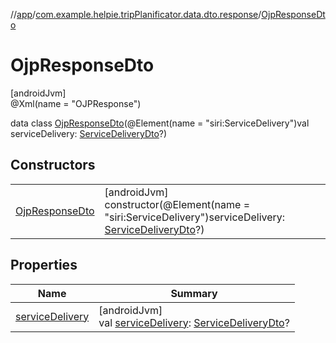 //[app](../../../index.md)/[com.example.helpie.tripPlanificator.data.dto.response](../index.md)/[OjpResponseDto](index.md)

# OjpResponseDto

[androidJvm]\
@Xml(name = &quot;OJPResponse&quot;)

data class [OjpResponseDto](index.md)(@Element(name = &quot;siri:ServiceDelivery&quot;)val serviceDelivery: [ServiceDeliveryDto](../-service-delivery-dto/index.md)?)

## Constructors

| | |
|---|---|
| [OjpResponseDto](-ojp-response-dto.md) | [androidJvm]<br>constructor(@Element(name = &quot;siri:ServiceDelivery&quot;)serviceDelivery: [ServiceDeliveryDto](../-service-delivery-dto/index.md)?) |

## Properties

| Name | Summary |
|---|---|
| [serviceDelivery](service-delivery.md) | [androidJvm]<br>val [serviceDelivery](service-delivery.md): [ServiceDeliveryDto](../-service-delivery-dto/index.md)? |
